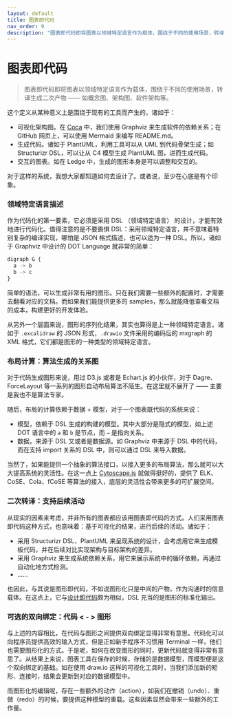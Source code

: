 ```yaml
---
layout: default
title: 图表即代码
nav_order: 9
description: "图表即代码即将图表以领域特定语言作为载体，围绕于不同的使用场景，转译生成二次产物 —— 如概念图、架构图、软件架构等。"
---
```


# 图表即代码

> 图表即代码即将图表以领域特定语言作为载体，围绕于不同的使用场景，转译生成二次产物 —— 如概念图、架构图、软件架构等。

这个定义从某种意义上是围绕于现有的工具而产生的，诸如于：

* 可视化架构图。在 [Coca](https://github.com/modernizing/coca) 中，我们使用 Graphviz 来生成软件的依赖关系；在 GitHub 网页上，可以使用 Mermaid 来编写 README.md。
* 生成代码。诸如于 PlantUML，利用工具可以从 UML 到代码骨架生成；如 Structurizr DSL，可以让从 C4 模型生成 PlantUML 图，进而生成代码。
* 交互的图表。如在 Ledge 中，生成的图形本身是可以调整和交互的。

对于这样的系统，我想大家都知道如何去设计了。或者说，至少在心底是有个印象。

### 领域特定语言描述

作为代码化的第一要素，它必须是采用 DSL （领域特定语言） 的设计，才能有效地进行代码化。值得注意的是不要畏惧 DSL：采用领域特定语言，并不意味着特别复杂的编译实现，哪怕是 JSON 格式描述，也可以适为一种 DSL。所以，诸如于 Graphviz 中设计的 DOT Language 就非常的简单：

```javascript
digraph G {
  a -> b
  b -> c
} 
```

简单的语法，可以生成非常有用的图形。只在我们需要一些额外的配置时，才需要去翻看对应的文档。而如果我们能提供更多的 samples，那么就能降低查看文档的成本，构建更好的开发体验。

从另外一个层面来说，图形的序列化结果，其实也算得是上一种领域特定语言。诸如于 `.excalidraw` 的 JSON 形式，`.drawio` 文件采用的编码后的 mxgraph 的 XML 格式，它们都是图形的一种类型的领域特定语言。

### 布局计算：算法生成的关系图

对于代码生成图形来说，用过 D3.js 或者是 Echart.js 的小伙伴，对于 Dagre、ForceLayout 等一系列的图形自动布局算法不陌生。在这里就不展开了 —— 主要是我也不是算法专家。

随后，布局的计算依赖于数据 + 模型，对于一个图表既代码的系统来说：

* 模型，依赖于 DSL 生成的构建的模型。其中大部分是隐式的模型，如上述 DOT 语言中的 `a` 和 `b` 是节点，而 `→` 是指向关系。
* 数据，来源于 DSL 又或者是数据源。如 Graphviz 中来源于 DSL 中的代码，而在支持 import 关系的 DSL 中，则可以通过 DSL 来导入数据。

当然了，如果能提供一个抽象的算法接口，以接入更多的布局算法，那么就可以大大提高系统的灵活性。在这一点上 [Cytoscape.js](https://js.cytoscape.org/) 就做得挺好的，提供了 ELK、CoSE、Cola、fCoSE 等算法的接入，底层的灵活性会带来更多的可扩展空间。

### 二次转译：支持后续活动

从现实的因素来考虑，并非所有的图表都应该用图表即代码的方式。人们采用图表即代码这种方式，也意味着：基于可视化的结果，进行后续的活动。诸如于：

* 采用 Structurizr DSL、PlantUML 来呈现系统的设计，会考虑用它来生成模板代码，并在后续对比实现架构与目标架构的差异。
* 采用 Graphviz 来生成系统依赖关系，用它来展示系统中的循环依赖，再通过自动化地方式检测。
* ……

也因此，与其说是图形即代码，不如说图形化只是中间的产物，作为沟通时的信息载体。在这点上，它与[设计即代码](https://www.phodal.com/blog/ui-design-as-code/)颇为相似，DSL 充当的是图形的标准化输出。

### 可选的双向绑定：代码 < - > 图形

与上述的内容相比，在代码与图形之间提供双向绑定显得非常有意思。代码化可以向程序员提供高效的输入方式，但是正如新手程序不习惯用 Terminal 一样，他们也需要图形化的方式。于是呢，如何在改变图形的同时，更新代码就变得非常有意思了。从结果上来说，图表工具在保存的时候，存储的是数据模型，而模型便是这个双向绑定的基础。如在使用 draw.io 这样的可视化工具时，当我们添加新的矩形、连接时，结果会更新到对应的数据模型中。

而图形化的编辑呢，存在一些额外的动作（action），如我们在撤销（undo）、重做（redo）的时候，要提供这种模型的重载。这些因素显然会带来一些额外的工作量。

